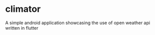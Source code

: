 # climator

A simple android application showcasing the use of open weather api written in flutter

